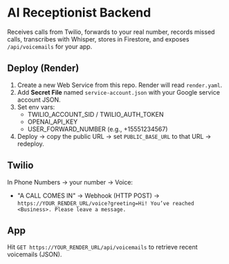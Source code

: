 # AI Receptionist Backend

Receives calls from Twilio, forwards to your real number, records missed calls, transcribes with Whisper, stores in Firestore, and exposes `/api/voicemails` for your app.

## Deploy (Render)
1. Create a new Web Service from this repo. Render will read `render.yaml`.
2. Add **Secret File** named `service-account.json` with your Google service account JSON.
3. Set env vars:
   - TWILIO_ACCOUNT_SID / TWILIO_AUTH_TOKEN
   - OPENAI_API_KEY
   - USER_FORWARD_NUMBER (e.g., +15551234567)
4. Deploy → copy the public URL → set `PUBLIC_BASE_URL` to that URL → redeploy.

## Twilio
In Phone Numbers → your number → Voice:
- "A CALL COMES IN" → Webhook (HTTP POST) → `https://YOUR_RENDER_URL/voice?greeting=Hi! You’ve reached <Business>. Please leave a message.`

## App
Hit `GET https://YOUR_RENDER_URL/api/voicemails` to retrieve recent voicemails (JSON).
